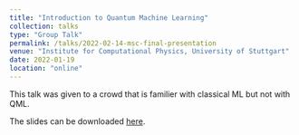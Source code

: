 ```yaml
---
title: "Introduction to Quantum Machine Learning"
collection: talks
type: "Group Talk"
permalink: /talks/2022-02-14-msc-final-presentation
venue: "Institute for Computational Physics, University of Stuttgart"
date: 2022-01-19
location: "online"
---
```


This talk was given to a crowd that is familier with classical ML but not with QML.

The slides can be downloaded [here](https://daniel-fink-de.github.io/files/2022-02-14-msc-final-presentation.pdf).
